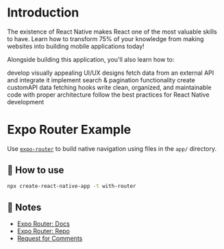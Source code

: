 # Introduction

The existence of React Native makes React one of the most valuable skills to have. Learn how to transform 75% of your knowledge from making websites into building mobile applications today!

Alongside building this application, you'll also learn how to:

develop visually appealing UI/UX designs
fetch data from an external API and integrate it
implement search & pagination functionality
create customAPI data fetching hooks
write clean, organized, and maintainable code with proper architecture
follow the best practices for React Native development

# Expo Router Example

Use [`expo-router`](https://expo.github.io/router) to build native navigation using files in the `app/` directory.

## 🚀 How to use

```sh
npx create-react-native-app -t with-router
```

## 📝 Notes

- [Expo Router: Docs](https://expo.github.io/router)
- [Expo Router: Repo](https://github.com/expo/router)
- [Request for Comments](https://github.com/expo/router/discussions/1)
